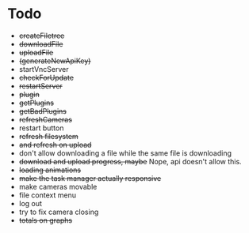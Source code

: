 Todo
=====
* ~~createFiletree~~
* ~~downloadFile~~
* ~~uploadFile~~
* ~~(generateNewApiKey)~~
* startVncServer
* ~~checkForUpdate~~
* ~~restartServer~~
* ~~plugin~~
* ~~getPlugins~~
* ~~getBadPlugins~~
* ~~refreshCameras~~
* restart button
* ~~refresh filesystem~~
* ~~and refresh on upload~~
* don't allow downloading a file while the same file is downloading
* ~~download and upload progress, maybe~~ Nope, api doesn't allow this.
* ~~loading animations~~
* ~~make the task manager actually responsive~~
* make cameras movable
* file context menu
* log out
* try to fix camera closing
* ~~totals on graphs~~